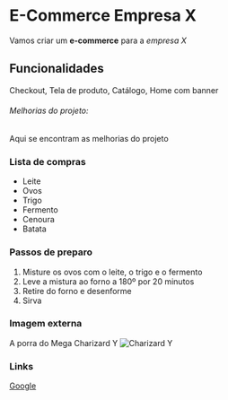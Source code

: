 # E-Commerce Empresa X

Vamos criar um **e-commerce** para a *empresa X*

## Funcionalidades

Checkout, Tela de produto, Catálogo, Home com banner


###### Melhorias do projeto:

Aqui se encontram as melhorias do projeto

### Lista de compras
* Leite
* Ovos
* Trigo
* Fermento 
* Cenoura
* Batata


### Passos de preparo
1. Misture os ovos com o leite, o trigo e o fermento
2. Leve a mistura ao forno a 180º por 20 minutos
3. Retire do forno e desenforme
4. Sirva


### Imagem externa 

A porra do Mega Charizard Y
![Charizard Y](https://static.wikia.nocookie.net/pokedex-br/images/e/e6/MCharizard.png/revision/latest?cb=20151223144910&path-prefix=pt-br)


### Links
[Google](www.google.com)